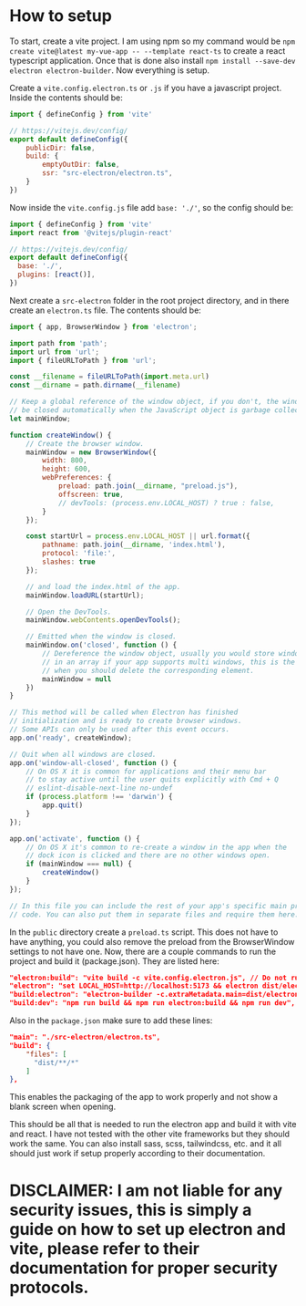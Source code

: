 # How to setup
To start, create a vite project. I am using npm so my command would be ```npm create vite@latest my-vue-app -- --template react-ts``` to create a react typescript application. Once that is done also install ```npm install --save-dev electron electron-builder```. Now everything is setup.

Create a ```vite.config.electron.ts``` or ```.js``` if you have a javascript project. Inside the contents should be:
```javascript
import { defineConfig } from 'vite'

// https://vitejs.dev/config/
export default defineConfig({
    publicDir: false,
    build: {
        emptyOutDir: false,
        ssr: "src-electron/electron.ts",
    }
})
```

Now inside the ```vite.config.js``` file add ```base: './'```, so the config should be:
```javascript
import { defineConfig } from 'vite'
import react from '@vitejs/plugin-react'

// https://vitejs.dev/config/
export default defineConfig({
  base: './',
  plugins: [react()],
})
```

Next create a ```src-electron``` folder in the root project directory, and in there create an ```electron.ts``` file. The contents should be:
```javascript
import { app, BrowserWindow } from 'electron';

import path from 'path';
import url from 'url';
import { fileURLToPath } from 'url';

const __filename = fileURLToPath(import.meta.url)
const __dirname = path.dirname(__filename)

// Keep a global reference of the window object, if you don't, the window will
// be closed automatically when the JavaScript object is garbage collected.
let mainWindow;

function createWindow() {
    // Create the browser window.
    mainWindow = new BrowserWindow({ 
        width: 800, 
        height: 600,
        webPreferences: {
            preload: path.join(__dirname, "preload.js"),
            offscreen: true,
            // devTools: (process.env.LOCAL_HOST) ? true : false,
        }
    });

    const startUrl = process.env.LOCAL_HOST || url.format({
        pathname: path.join(__dirname, 'index.html'),
        protocol: 'file:',
        slashes: true
    });

    // and load the index.html of the app.
    mainWindow.loadURL(startUrl);

    // Open the DevTools.
    mainWindow.webContents.openDevTools();

    // Emitted when the window is closed.
    mainWindow.on('closed', function () {
        // Dereference the window object, usually you would store windows
        // in an array if your app supports multi windows, this is the time
        // when you should delete the corresponding element.
        mainWindow = null
    })
}

// This method will be called when Electron has finished
// initialization and is ready to create browser windows.
// Some APIs can only be used after this event occurs.
app.on('ready', createWindow);

// Quit when all windows are closed.
app.on('window-all-closed', function () {
    // On OS X it is common for applications and their menu bar
    // to stay active until the user quits explicitly with Cmd + Q
    // eslint-disable-next-line no-undef
    if (process.platform !== 'darwin') {
        app.quit()
    }
});

app.on('activate', function () {
    // On OS X it's common to re-create a window in the app when the
    // dock icon is clicked and there are no other windows open.
    if (mainWindow === null) {
        createWindow()
    }
});

// In this file you can include the rest of your app's specific main process
// code. You can also put them in separate files and require them here.
```

In the ```public``` directory create a ```preload.ts``` script. This does not have to have anything, you could also remove the preload from the BrowserWindow settings to not have one. Now, there are a couple commands to run the project and build it (package.json). They are listed here:
```json
"electron:build": "vite build -c vite.config.electron.js", // Do not run directly
"electron": "set LOCAL_HOST=http://localhost:5173 && electron dist/electron.js", // Run after npm run build:dev
"build:electron": "electron-builder -c.extraMetadata.main=dist/electron.js", // Packages the application, must have the flag pointing to the main file.
"build:dev": "npm run build && npm run electron:build && npm run dev", // Run this to recompile the app and build it, then run npm run electron to get the electron window.
```

Also in the ```package.json``` make sure to add these lines:
```json
"main": "./src-electron/electron.ts",
"build": {
    "files": [
      "dist/**/*"
    ]
},
```
This enables the packaging of the app to work properly and not show a blank screen when opening.

This should be all that is needed to run the electron app and build it with vite and react. I have not tested with the other vite frameworks but they should work the same. You can also install sass, scss, tailwindcss, etc. and it all should just work if setup properly according to their documentation.

# DISCLAIMER: I am not liable for any security issues, this is simply a guide on how to set up electron and vite, please refer to their documentation for proper security protocols.